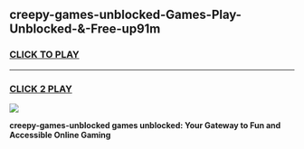 
## creepy-games-unblocked-Games-Play-Unblocked-&-Free-up91m
<h3>
<a href="https://premium76.site?title=creepy-games-unblocked&ref=24A">CLICK TO PLAY</a></h3>
<hr>

<h3>
<a href="https://premium76.site?title=creepy-games-unblocked&ref=24A">CLICK 2 PLAY</a>
  
</h3>

<a href="https://premium76.site?title=creepy-games-unblocked&ref=24A"><img src="https://clearcache.store/games.png"></a>


**creepy-games-unblocked games unblocked: Your Gateway to Fun and Accessible Online Gaming**
